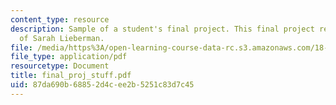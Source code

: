 ```yaml
---
content_type: resource
description: Sample of a student's final project. This final project report courtesy
  of Sarah Lieberman.
file: /media/https%3A/open-learning-course-data-rc.s3.amazonaws.com/18-413-error-correcting-codes-laboratory-spring-2004/87da690b68852d4cee2b5251c83d7c45_final_proj_stuff.pdf
file_type: application/pdf
resourcetype: Document
title: final_proj_stuff.pdf
uid: 87da690b-6885-2d4c-ee2b-5251c83d7c45
---
```

